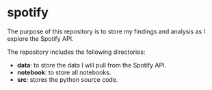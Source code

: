 # spotify
The purpose of this repository is to store my findings and analysis as I explore the Spotify API.

The repository includes the following directories:
* **data**: to store the data I will pull from the Spotify API.
* **notebook**: to store all notebooks.
* **src**: stores the python source code.
